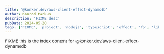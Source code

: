 ```yaml
---
title: '@konker.dev/aws-client-effect-dynamodb'
author: Konrad Markus
description: 'FIXME desc'
pubDate: 2024-05-20
tags: ['FIXME', 'project', 'nodejs', 'typescript', 'effect', 'fp', 'lib']
---
```


FIXME this is the index content for @konker.dev/aws-client-effect-dynamodb
